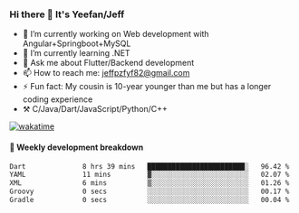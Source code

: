 ### Hi there 👋 It's Yeefan/Jeff

- 🔭 I’m currently working on Web development with Angular+Springboot+MySQL
- 🌱 I’m currently learning .NET
- 💬 Ask me about Flutter/Backend development
- 📫 How to reach me: jeffpzfyf82@gmail.com
- ⚡ Fun fact: My cousin is 10-year younger than me but has a longer coding experience
- ⚒️ C/Java/Dart/JavaScript/Python/C++


[![wakatime](https://wakatime.com/badge/user/382c7b70-226f-4509-aedd-02fe766c9d23.svg)](https://wakatime.com/@382c7b70-226f-4509-aedd-02fe766c9d23)

#### 📝 Weekly development breakdown

<!--START_SECTION:waka-->

```txt
Dart              8 hrs 39 mins   ████████████████████████░   96.42 %
YAML              11 mins         ▓░░░░░░░░░░░░░░░░░░░░░░░░   02.07 %
XML               6 mins          ▒░░░░░░░░░░░░░░░░░░░░░░░░   01.26 %
Groovy            0 secs          ░░░░░░░░░░░░░░░░░░░░░░░░░   00.17 %
Gradle            0 secs          ░░░░░░░░░░░░░░░░░░░░░░░░░   00.04 %
```

<!--END_SECTION:waka-->
